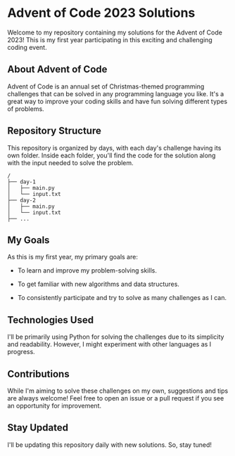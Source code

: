 # Advent of Code 2023 Solutions

Welcome to my repository containing my solutions for the Advent of Code 2023! This is my first year participating in this exciting and challenging coding event.

## About Advent of Code

Advent of Code is an annual set of Christmas-themed programming challenges that can be solved in any programming language you like. It's a great way to improve your coding skills and have fun solving different types of problems.

## Repository Structure

This repository is organized by days, with each day's challenge having its own folder. Inside each folder, you'll find the code for the solution along with the input needed to solve the problem.

```
/
├── day-1
│   ├── main.py
│   └── input.txt
├── day-2
│   ├── main.py
│   └── input.txt
├── ...
```

## My Goals

As this is my first year, my primary goals are:

- To learn and improve my problem-solving skills.

- To get familiar with new algorithms and data structures.

- To consistently participate and try to solve as many challenges as I can.

## Technologies Used

I'll be primarily using Python for solving the challenges due to its simplicity and readability. However, I might experiment with other languages as I progress.

## Contributions

While I'm aiming to solve these challenges on my own, suggestions and tips are always welcome! Feel free to open an issue or a pull request if you see an opportunity for improvement.

## Stay Updated

I'll be updating this repository daily with new solutions. So, stay tuned!
